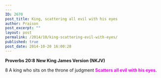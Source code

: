 ```yaml
---
---
ID: 2670
post_title: King, scattering all evil with his eyes
author: Praison
post_excerpt: ""
layout: post
permalink: /2014/10/king-scattering-evil-with-eyes/
published: true
post_date: 2014-10-20 16:00:28
---
```

<strong>Proverbs 20:8</strong>
<strong> New King James Version (NKJV)</strong>

8 A king who sits on the throne of judgment
<span style="color: #ff00ff;"><strong>Scatters all evil with his eyes</strong></span>.